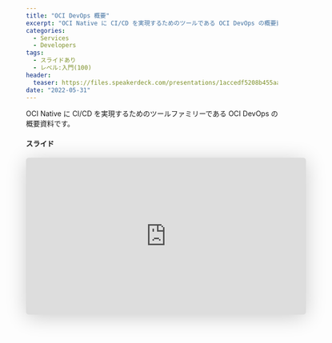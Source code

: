 ```yaml
---
title: "OCI DevOps 概要"
excerpt: "OCI Native に CI/CD を実現するためのツールである OCI DevOps の概要資料です。"
categories:
  - Services
  - Developers
tags:
  - スライドあり
  - レベル:入門(100)
header:
  teaser: https://files.speakerdeck.com/presentations/1accedf5208b455aab625521a5e9376b/slide_0.jpg?21587270
date: "2022-05-31"
---
```


OCI Native に CI/CD を実現するためのツールファミリーである OCI DevOps の概要資料です。

#### スライド

<div style="max-width:768px">

<!-- Speakerdeckから Embeded リンクを取得して貼り付け (ここから) -->
<iframe class="speakerdeck-iframe" frameborder="0" src="https://speakerdeck.com/player/1accedf5208b455aab625521a5e9376b" title="OCI DevOps 概要 / OCI DevOps overview" allowfullscreen="true" mozallowfullscreen="true" webkitallowfullscreen="true" style="border: 0px; background: padding-box padding-box rgba(0, 0, 0, 0.1); margin: 0px; padding: 0px; border-radius: 6px; box-shadow: rgba(0, 0, 0, 0.2) 0px 5px 40px; width: 560px; height: 314px;" data-ratio="1.78343949044586"></iframe>
<!-- Speakerdeckから Embeded リンクを取得して貼り付け (ここまで) -->

</div>
